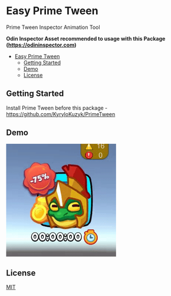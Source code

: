 # Easy Prime Tween

Prime Tween Inspector Animation Tool

**Odin Inspector Asset recommended to usage with this Package (https://odininspector.com)**

- [Easy Prime Tween](#easy-prime-tween)
  - [Getting Started](#getting-started)
  - [Demo](#demo)
  - [License](#license)

## Getting Started

Install Prime Tween before this package - https://github.com/KyryloKuzyk/PrimeTween

## Demo

![](https://github.com/UnioGame/EasyPrimeTween/blob/main/GitAssets/easy_anim1.gif)

## License

<a href="https://github.com/UnioGame/EasyPrimeTween/blob/master/LICENSE">MIT</a>
